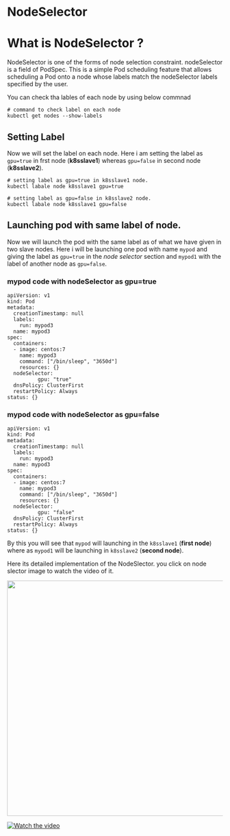 # NodeSelector

# What is NodeSelector ?

NodeSelector is one of the forms of node selection constraint. nodeSelector is a field of PodSpec. This is a simple Pod scheduling feature that allows scheduling a Pod onto a node whose labels match the nodeSelector labels specified by the user.

You can check tha lables of each node by using below commnad
```
# command to check label on each node
kubectl get nodes --show-labels

```

## Setting Label

Now we will set the label on each node. Here i am setting the label as `gpu=true` in frst node (**k8sslave1**) whereas `gpu=false` in second node (**k8sslave2**).
```
# setting label as gpu=true in k8sslave1 node.
kubectl labale node k8sslave1 gpu=true

# setting label as gpu=false in k8sslave2 node.
kubectl labale node k8sslave1 gpu=false

```

## Launching pod with same label of node.
Now we will launch the pod with the same label as of what we have given in two slave nodes. Here i will be launching one pod with name `mypod` and giving the label as `gpu=true` in the *node selector* section and `mypod1` with the label of another node as `gpu=false`.

### mypod code with nodeSelector as gpu=true
```
apiVersion: v1
kind: Pod
metadata:
  creationTimestamp: null
  labels:
    run: mypod3
  name: mypod3
spec:
  containers:
  - image: centos:7
    name: mypod3
    command: ["/bin/sleep", "3650d"]
    resources: {}
  nodeSelector:
          gpu: "true"
  dnsPolicy: ClusterFirst
  restartPolicy: Always
status: {}

```


### mypod code with nodeSelector as gpu=false
```
apiVersion: v1
kind: Pod
metadata:
  creationTimestamp: null
  labels:
    run: mypod3
  name: mypod3
spec:
  containers:
  - image: centos:7
    name: mypod3
    command: ["/bin/sleep", "3650d"]
    resources: {}
  nodeSelector:
          gpu: "false"
  dnsPolicy: ClusterFirst
  restartPolicy: Always
status: {}

```

By this you will see that `mypod` will launching in the `k8sslave1` (**first node**) where as `mypod1` will be launching in `k8sslave2` (**second node**).

Here its detailed implementation of the NodeSlector. you click on node slector image to watch the video of it.

<p align="center">
  <img width="1000" height="550" src="https://github.com/amit17133129/Kubernetes-Series/blob/main/Namespaces&Contexts/Images/node_selector.gif?raw=true">
</p>



[![Watch the video](https://cdn.journaldev.com/wp-content/uploads/2021/04/Kubernetes-nodeSelector-label.png)](https://youtu.be/oJygtTXP5Mc)
